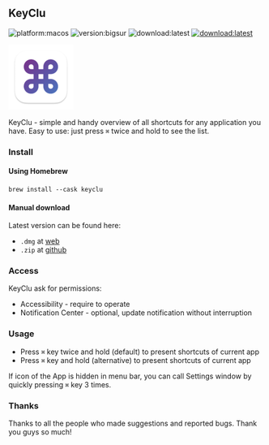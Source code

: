 KeyClu
--------------

![platform:macos](https://img.shields.io/badge/platform-macOS-2F3640.svg)
![version:bigsur](https://img.shields.io/badge/requirements-Big%20Sur-337AFF.svg)
![download:latest](https://img.shields.io/badge/category-productivity-blue.svg)
[![download:latest](https://img.shields.io/badge/download-latest-brightgreen.svg)](https://github.com/Anze/KeyCluCask/releases/latest)

[<img src="https://github.com/Anze/KeyCluCask/blob/main/img/keyclu.png?raw=true" width="128px"/>](https://github.com/Anze/KeyCluCask/blob/main/img/keyclu.png?raw=true)

KeyClu - simple and handy overview of all shortcuts for any application you have. Easy to use: just press `⌘` twice and hold to see the list.

### Install

#### Using Homebrew

```
brew install --cask keyclu
```

#### Manual download

Latest version can be found here:
* `.dmg` at [web](https://sergii.tatarenkov.name/keyclu/support/)
* `.zip` at [github](https://github.com/Anze/KeyCluCask/releases/latest)

### Access

KeyClu ask for permissions:
* Accessibility - require to operate
* Notification Center - optional, update notification without interruption

### Usage
* Press `⌘` key twice and hold (default) to present shortcuts of current app
* Press `⌘` key and hold (alternative) to present shortcuts of current app

If icon of the App is hidden in menu bar, you can call Settings window by quickly pressing `⌘` key 3 times.

### Thanks

Thanks to all the people who made suggestions and reported bugs. Thank you guys so much!
